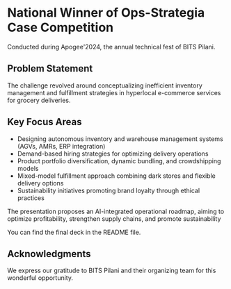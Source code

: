 # National Winner of Ops-Strategia Case Competition

Conducted during Apogee'2024, the annual technical fest of BITS Pilani.

## Problem Statement

The challenge revolved around conceptualizing inefficient inventory management and fulfillment strategies in hyperlocal e-commerce services for grocery deliveries.

## Key Focus Areas

- Designing autonomous inventory and warehouse management systems (AGVs, AMRs, ERP integration)
- Demand-based hiring strategies for optimizing delivery operations
- Product portfolio diversification, dynamic bundling, and crowdshipping models
- Mixed-model fulfillment approach combining dark stores and flexible delivery options
- Sustainability initiatives promoting brand loyalty through ethical practices

The presentation proposes an AI-integrated operational roadmap, aiming to optimize profitability, strengthen supply chains, and promote sustainability

You can find the final deck in the README file.

## Acknowledgments

We express our gratitude to BITS Pilani and their organizing team for this wonderful opportunity.
